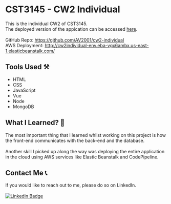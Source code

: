# CST3145 - CW2 Individual
This is the individual CW2 of CST3145.\
The deployed version of the appication can be accessed [here](http://cw2individual-env.eba-vgx6ambx.us-east-1.elasticbeanstalk.com/).
<br>
<br>
GitHub Repo: https://github.com/AV2001/cw2-individual 
<br>
AWS Deployment: http://cw2individual-env.eba-vgx6ambx.us-east-1.elasticbeanstalk.com/

## Tools Used ⚒️
+ HTML
+ CSS
+ JavaScript
+ Vue
+ Node
+ MongoDB

## What I Learned? 🤔
The most important thing that I learned whilst working on this project is how \
the front-end communicates with the back-end and the database. \
<br>
Another skill I picked up along the way was deploying the entire application \
in the cloud using AWS services like Elastic Beanstalk and CodePipeline.

## Contact Me 📞
If you would like to reach out to me, please do so on LinkedIn. 
<br>
<br>
[![Linkedin Badge](https://img.shields.io/badge/LinkedIn-0077B5?style=for-the-badge&logo=linkedin&logoColor=white)](https://www.linkedin.com/in/anirudh-vadlamani/)
